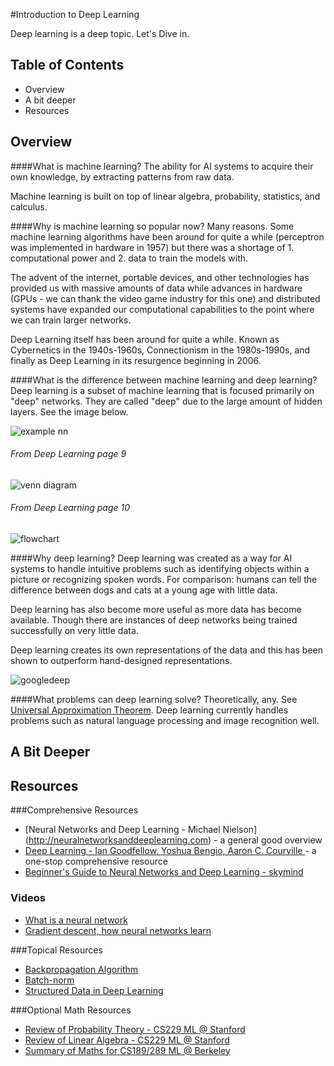 
#Introduction to Deep Learning

Deep learning is a deep topic. Let's Dive in.

## Table of Contents
* Overview
* A bit deeper
* Resources

## Overview

####What is machine learning?
The ability for AI systems to acquire their own knowledge, by extracting patterns from raw data.

Machine learning is built on top of linear algebra, probability, statistics, and calculus.

####Why is machine learning so popular now?
Many reasons. Some machine learning algorithms have been around for quite a while (perceptron was implemented in hardware in 1957) but there was a shortage of 1. computational power and 2. data to train the models with. 

The advent of the internet, portable devices, and other technologies has provided us with massive amounts of data while advances in hardware (GPUs - we can thank the video game industry for this one) and distributed systems have expanded our computational capabilities to the point where we can train larger networks.

Deep Learning itself has been around for quite a while. Known as Cybernetics in the 1940s-1960s, Connectionism in the 1980s-1990s, and finally as Deep Learning in its resurgence beginning in 2006.

####What is the difference between machine learning and deep learning?
Deep learning is a subset of machine learning that is focused primarily on "deep" networks. They are called "deep" due to the large amount of hidden layers. See the image below.

![example nn](https://cdn-images-1.medium.com/max/1600/1*r0fxAZRpRGapPnC4bniDiQ.png)

###### From Deep Learning page 9
![venn diagram](https://i.gyazo.com/684c42227e3028edcd062fc9bdc43cdf.png)

###### From Deep Learning page 10
![flowchart](https://i.gyazo.com/37066206f801c66cf21f5afb9673f7bd.png)

####Why deep learning?
Deep learning was created as a way for AI systems to handle intuitive problems such as identifying objects within a picture or recognizing spoken words. For comparison: humans can tell the difference between dogs and cats at a young age with little data.

Deep learning has also become more useful as more data has become available. Though there are instances of deep networks being trained successfully on very little data.

Deep learning creates its own representations of the data and this has been shown to outperform hand-designed representations.

![googledeep](https://image.slidesharecdn.com/jeffdean-170115012221/95/jeff-dean-at-ai-frontiers-trends-and-developments-in-deep-learning-research-8-638.jpg?cb=1484674187)

####What problems can deep learning solve?
Theoretically, any. See [Universal Approximation Theorem](https://towardsdatascience.com/can-neural-networks-really-learn-any-function-65e106617fc6). Deep learning currently handles problems such as natural language processing and image recognition well.

## A Bit Deeper


## Resources
###Comprehensive Resources
* [Neural Networks and Deep Learning - Michael Nielson] 
(http://neuralnetworksanddeeplearning.com) - a general good overview
* [Deep Learning - Ian Goodfellow, Yoshua Bengio, Aaron C. Courville ](https://github.com/janishar/mit-deep-learning-book-pdf) - a one-stop comprehensive resource
* [Beginner's Guide to Neural Networks and Deep Learning - skymind](https://skymind.ai/wiki/neural-network)

### Videos
* [What is a neural network](https://www.youtube.com/watch?v=aircAruvnKk)
* [Gradient descent, how neural networks learn](https://www.youtube.com/watch?v=IHZwWFHWa-w)

###Topical Resources
* [Backpropagation Algorithm](http://colah.github.io/posts/2015-08-Backprop/)
* [Batch-norm](https://www.quora.com/What-is-a-batch-norm-in-machine-learning)
* [Structured Data in Deep Learning](https://towardsdatascience.com/structured-deep-learning-b8ca4138b848)

###Optional Math Resources
* [Review of Probability Theory - CS229 ML @ Stanford](http://cs229.stanford.edu/section/cs229-prob.pdf)
* [Review of Linear Algebra - CS229 ML @ Stanford](http://cs229.stanford.edu/section/cs229-linalg.pdf)
* [Summary of Maths for CS189/289 ML @ Berkeley](http://gwthomas.github.io/docs/math4ml.pdf)